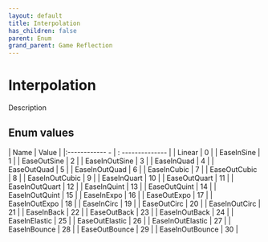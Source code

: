 ```yaml
---
layout: default
title: Interpolation
has_children: false
parent: Enum
grand_parent: Game Reflection
---
```

# Interpolation
Description 

## Enum values
| Name | Value |
|:------------ - | : -------------- |
| Linear | 0 |
| EaseInSine | 1 |
| EaseOutSine | 2 |
| EaseInOutSine | 3 |
| EaseInQuad | 4 |
| EaseOutQuad | 5 |
| EaseInOutQuad | 6 |
| EaseInCubic | 7 |
| EaseOutCubic | 8 |
| EaseInOutCubic | 9 |
| EaseInQuart | 10 |
| EaseOutQuart | 11 |
| EaseInOutQuart | 12 |
| EaseInQuint | 13 |
| EaseOutQuint | 14 |
| EaseInOutQuint | 15 |
| EaseInExpo | 16 |
| EaseOutExpo | 17 |
| EaseInOutExpo | 18 |
| EaseInCirc | 19 |
| EaseOutCirc | 20 |
| EaseInOutCirc | 21 |
| EaseInBack | 22 |
| EaseOutBack | 23 |
| EaseInOutBack | 24 |
| EaseInElastic | 25 |
| EaseOutElastic | 26 |
| EaseInOutElastic | 27 |
| EaseInBounce | 28 |
| EaseOutBounce | 29 |
| EaseInOutBounce | 30 |
